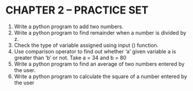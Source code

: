 # CHAPTER 2 – PRACTICE SET

1. Write a python program to add two numbers.
2. Write a python program to find remainder when a number is divided by z.
3. Check the type of variable assigned using input () function.
4. Use comparison operator to find out whether ‘a’ given variable a is greater than 
‘b’ or not. Take a = 34 and b = 80
5. Write a python program to find an average of two numbers entered by the user.
6. Write a python program to calculate the square of a number entered by the user
